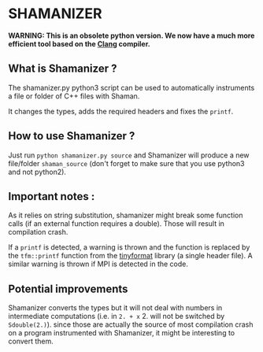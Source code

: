 # SHAMANIZER

**WARNING: This is an obsolete python version. We now have a much more efficient tool based on the [Clang](https://en.wikipedia.org/wiki/Clang) compiler.**

## What is Shamanizer ?

The shamanizer.py python3 script can be used to automatically instruments a file or folder of C++ files with Shaman.

It changes the types, adds the required headers and fixes the `printf`.

## How to use Shamanizer ?

Just run `python shamanizer.py source` and Shamanizer will produce a new file/folder `shaman_source` (don't forget to make sure that you use python3 and not python2).

## Important notes :

As it relies on string substitution, shamanizer might break some function calls (if an external function requires a double). Those will result in compilation crash.

If a `printf` is detected, a warning is thrown and the function is replaced by the `tfm::printf` function from the [tinyformat](https://github.com/c42f/tinyformat) library (a single header file).
A similar warning is thrown if MPI is detected in the code.

## Potential improvements

Shamanizer converts the types but it will not deal with numbers in intermediate computations (i.e. in `2. + x` 2. will not be switched by `Sdouble(2.)`).
since those are actually the source of most compilation crash on a program instrumented with Shamanizer, it might be interesting to convert them.

